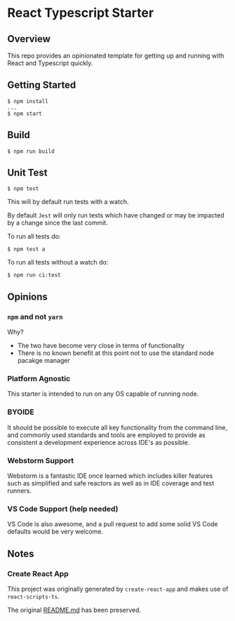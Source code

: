# React Typescript Starter
## Overview
This repo provides an opinionated template for getting up and running with React and Typescript quickly.

## Getting Started
```
$ npm install
...
$ npm start
```

## Build
```
$ npm run build
```

## Unit Test
```
$ npm test
```
This will by default run tests with a watch.

By default `Jest` will only run tests which have changed or may be impacted by a change since the last commit.

To run all tests do:
```
$ npm test a
```

To run all tests without a watch do:
```
$ npm run ci:test
```

## Opinions
### `npm` and not `yarn`
Why?
* The two have become very close in terms of functionality
* There is no known benefit at this point not to use the standard node pacakge manager

### Platform Agnostic
This starter is intended to run on any OS capable of running node.

### BYOIDE
It should be possible to execute all key functionality from the command line, and commonly used standards and tools are 
employed to provide as consistent a development experience across IDE's as possible.

### Webstorm Support
Webstorm is a fantastic IDE once learned which includes killer features such as simplified and safe reactors as well 
as in IDE coverage and test runners.

### VS Code Support (help needed)
VS Code is also awesome, and a pull request to add some solid VS Code defaults would be very welcome.

## Notes
### Create React App
This project was originally generated by `create-react-app` and makes use of `react-scripts-ts`.

The original [README.md](CREATE_REACT_README.md) has been preserved.